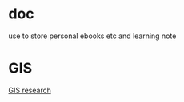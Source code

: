 # doc
use to store personal ebooks etc and learning note

# GIS
[GIS research](https://github.com/dimu/doc/blob/master/Software%20Development/GIS/professional%20knowledge.md)